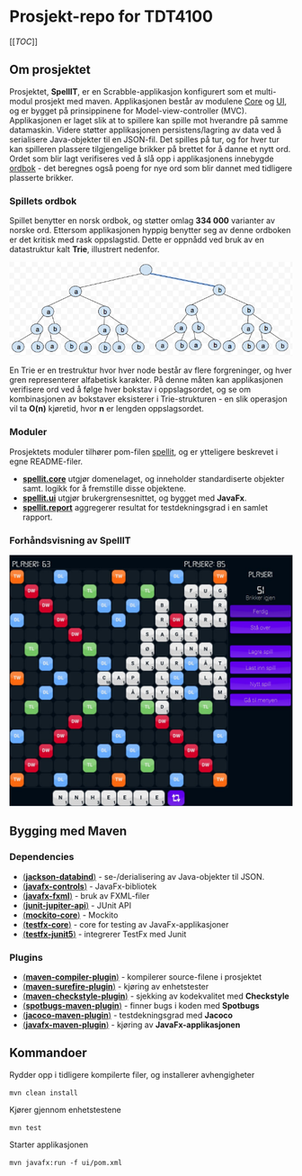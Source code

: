 # Prosjekt-repo for TDT4100

[[_TOC_]]

## Om prosjektet
Prosjektet, **SpellIT**, er en Scrabble-applikasjon konfigurert som et multi-modul prosjekt med maven. Applikasjonen består av modulene [Core](spellit/core/README.md) og [UI](spellit/ui/README.md), og er bygget på prinsippinene for Model-view-controller (MVC). Applikasjonen er laget slik at to spillere kan spille mot hverandre på samme datamaskin. Videre støtter applikasjonen persistens/lagring av data ved å serialisere Java-objekter til en JSON-fil. Det spilles på tur, og for hver tur kan spilleren plassere tilgjengelige brikker på brettet for å danne et nytt ord. Ordet som blir lagt verifiseres ved å slå opp i applikasjonens innebygde [ordbok](spillets-ordbok) - det beregnes også poeng for nye ord som blir dannet med tidligere plasserte brikker.

### Spillets ordbok
Spillet benytter en norsk ordbok, og støtter omlag **334 000** varianter av norske ord. Ettersom applikasjonen hyppig benytter seg av denne ordboken er det kritisk med rask oppslagstid. Dette er oppnådd ved bruk av en datastruktur kalt **Trie**, illustrert nedenfor.

![Trie tree](architecture/trie-tree.png)

En Trie er en trestruktur hvor hver node består av flere forgreninger, og hver gren representerer alfabetisk karakter. På denne måten kan applikasjonen verifisere ord ved å følge hver bokstav i oppslagsordet, og se om kombinasjonen av bokstaver eksisterer i Trie-strukturen - en slik operasjon vil ta **O(n)** kjøretid, hvor **n** er lengden oppslagsordet.

### Moduler
Prosjektets moduler tilhører pom-filen [spellit](spellit/pom.xml), og er ytteligere beskrevet i egne README-filer.
- **[spellit.core](spellit/core/README.md)** utgjør domenelaget, og inneholder standardiserte objekter samt. logikk for å fremstille disse objektene.
- **[spellit.ui](spellit/ui/README.md)** utgjør brukergrensesnittet, og bygget med **JavaFx**.
- **[spellit.report](spellit/report/README.md)** aggregerer resultat for testdekningsgrad i en samlet rapport.

### Forhåndsvisning av SpellIT
![Application preview](resources/spellit_preview.jpg)

## Bygging med Maven

### Dependencies
- [(**jackson-databind**)](https://mvnrepository.com/artifact/com.fasterxml.jackson.core/jackson-databind) - se-/derialisering av Java-objekter til JSON.
- [(**javafx-controls**)](https://mvnrepository.com/artifact/org.openjfx/javafx-controls) - JavaFx-bibliotek
- [(**javafx-fxml**)](https://mvnrepository.com/artifact/org.openjfx/javafx-fxml) - bruk av FXML-filer
- [(**junit-jupiter-api**)](https://mvnrepository.com/artifact/org.junit.jupiter/junit-jupiter-api) - JUnit API
- [(**mockito-core**)](https://mvnrepository.com/artifact/org.mockito/mockito-core) - Mockito
- [(**testfx-core**)](https://mvnrepository.com/artifact/org.testfx/testfx-core) - core for testing av JavaFx-applikasjoner
- [(**testfx-junit5**)](https://mvnrepository.com/artifact/org.testfx/testfx-junit5) - integrerer TestFx med Junit


### Plugins
- [(**maven-compiler-plugin**)](https://maven.apache.org/plugins/maven-compiler-plugin/) - kompilerer source-filene i prosjektet
- [(**maven-surefire-plugin**)](https://maven.apache.org/surefire/maven-surefire-plugin/) - kjøring av enhetstester
- [(**maven-checkstyle-plugin**)](https://checkstyle.sourceforge.io) - sjekking av kodekvalitet med **Checkstyle** 
- [(**spotbugs-maven-plugin**)](https://spotbugs.github.io) - finner bugs i koden med **Spotbugs**
- [(**jacoco-maven-plugin**)](https://github.com/jacoco/jacoco) - testdekningsgrad med **Jacoco**
- [(**javafx-maven-plugin**)](https://github.com/openjfx/javafx-maven-plugin) - kjøring av **JavaFx-applikasjonen**

## Kommandoer
Rydder opp i tidligere kompilerte filer, og installerer avhengigheter

```mvn clean install```

Kjører gjennom enhetstestene

```mvn test```

Starter applikasjonen

```mvn javafx:run -f ui/pom.xml```
